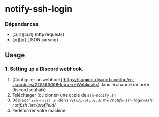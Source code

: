 # notify-ssh-login

### Dépendances

- [curl][curl] (http requests)
- [jq][jq] (JSON parsing)

## Usage

### 1. Setting up a Discord webhook.

1. [Configurer un webhook][https://support.discord.com/hc/en-us/articles/228383668-Intro-to-Webhooks] dans le channel de texte Discord souhaité
2. Télécharger (ou cloner) une copie de `ssh-notify.sh`
3. Déplacer `ssh-notif.sh` dans `/etc/profile.d/` *mv /notify-ssh-login/ssh-notif.sh /etc/profile.d/*
4. Redémarrer votre machine